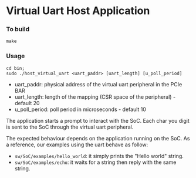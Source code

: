 # Virtual Uart Host Application
### To build
```
make
```
### Usage
```
cd bin;
sudo ./host_virtual_uart <uart_paddr> [uart_length] [u_poll_period]
```
* uart_paddr: physical address of the virtual uart peripheral in the PCIe BAR
* uart_length: length of the mapping (CSR space of the peripheral) - default 20
* u_poll_period: poll period in microseconds - default 10

The application starts a prompt to interact with the SoC.
Each char you digit is sent to the SoC through the virtual uart peripheral.

The expected behaviour depends on the application running on the SoC. 
As a reference, our examples using the uart behave as follow:
* `sw/SoC/examples/hello_world`: it simply prints the "Hello world" string.
* `sw/SoC/examples/echo`: it waits for a string then reply with the same string.






